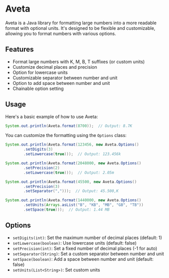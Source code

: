 # Aveta

Aveta is a Java library for formatting large numbers into a more readable format with optional units. It's designed to be flexible and customizable, allowing you to format numbers with various options.

## Features

- Format large numbers with K, M, B, T suffixes (or custom units)
- Customize decimal places and precision
- Option for lowercase units
- Customizable separator between number and unit
- Option to add space between number and unit
- Chainable option setting

## Usage

Here's a basic example of how to use Aveta:

```java
System.out.println(Aveta.format(8700));  // Output: 8.7K
```

You can customize the formatting using the `Options` class:

```java
System.out.println(Aveta.format(123456, new Aveta.Options()
        .setDigits(3)
        .setLowercase(true)));  // Output: 123.456k

System.out.println(Aveta.format(2048000, new Aveta.Options()
        .setPrecision(2)
        .setLowercase(true)));  // Output: 2.05m

System.out.println(Aveta.format(45500, new Aveta.Options()
        .setPrecision(3)
        .setSeparator(",")));  // Output: 45.500,K

System.out.println(Aveta.format(1440000, new Aveta.Options()
        .setUnits(Arrays.asList("B", "KB", "MB", "GB", "TB"))
        .setSpace(true)));  // Output: 1.44 MB
```

## Options

- `setDigits(int)`: Set the maximum number of decimal places (default: 1)
- `setLowercase(boolean)`: Use lowercase units (default: false)
- `setPrecision(int)`: Set a fixed number of decimal places (-1 for auto)
- `setSeparator(String)`: Set a custom separator between number and unit
- `setSpace(boolean)`: Add a space between number and unit (default: false)
- `setUnits(List<String>)`: Set custom units
